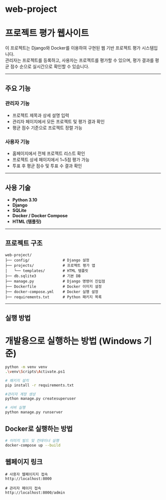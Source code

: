 # web-project
# 프로젝트 평가 웹사이트

이 프로젝트는 Django와 Docker를 이용하여 구현된 웹 기반 프로젝트 평가 시스템입니다.  
관리자는 프로젝트를 등록하고, 사용자는 프로젝트를 평가할 수 있으며, 평가 결과를 평균 점수 순으로 실시간으로 확인할 수 있습니다.

---

## 주요 기능

### 관리자 기능
- 프로젝트 제목과 상세 설명 입력
- 관리자 페이지에서 모든 프로젝트 및 평가 결과 확인
- 평균 점수 기준으로 프로젝트 정렬 가능

### 사용자 기능
- 홈페이지에서 전체 프로젝트 리스트 확인
- 프로젝트 상세 페이지에서 1~5점 평가 가능
- 투표 후 평균 점수 및 투표 수 결과 확인

---

##  사용 기술

- **Python 3.10**
- **Django**
- **SQLite**
- **Docker / Docker Compose**
- **HTML (템플릿)**

---

## 프로젝트 구조
```
web-project/
├── config/               # Django 설정
├── projects/             # 프로젝트 평가 앱
│   └── templates/        # HTML 템플릿
├── db.sqlite3            # 기본 DB
├── manage.py             # Django 명령어 진입점
├── Dockerfile            # Docker 이미지 설정
├── docker-compose.yml    # Docker 실행 설정
├── requirements.txt      # Python 패키지 목록
```
---

## 실행 방법

# 개발용으로 실행하는 방법 (Windows 기준)
```bash
python -m venv venv
.\venv\Scripts\Activate.ps1

# 패키지 설치
pip install -r requirements.txt

#관리자 계정 생성
python manage.py createsuperuser

# 서버 실행
python manage.py runserver
```

## Docker로 실행하는 방법
```bash
# 이미지 빌드 및 컨테이너 실행
docker-compose up --build
```


## 웹페이지 링크
```
# 사용자 웹페이지지 접속
http://localhost:8000

# 관리자 페이지 접속
http://localhost:8000/admin
```
